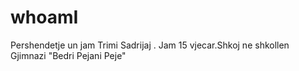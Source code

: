 # whoamI
Pershendetje un jam Trimi Sadrijaj . Jam 15 vjecar.Shkoj ne shkollen Gjimnazi "Bedri Pejani Peje"
